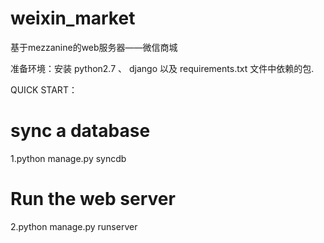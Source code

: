 weixin_market
=============

基于mezzanine的web服务器——微信商城


准备环境：安装 python2.7 、 django 以及 requirements.txt 文件中依赖的包.



QUICK START：


# sync a database
1.python manage.py syncdb


# Run the web server
2.python manage.py runserver
